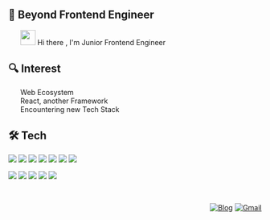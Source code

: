 <h2>🚀 Beyond Frontend Engineer</h2>
<ul>
<img src="https://user-images.githubusercontent.com/55469709/138402178-963c2166-30a1-4660-abb1-f236fedd00ae.gif"  width="30" height="30"/> Hi there 
, I'm Junior Frontend Engineer
</ul>
<h2>🔍 Interest</h3>
<ul>
<div>Web Ecosystem</div>  
<div>React, another Framework</div>
<div>Encountering new Tech Stack </div>  
</ul>
<h2>🛠 Tech</h2>
<p align="left">
<img src="https://img.shields.io/badge/JavaScript-F7DF1E?style=flat-square&logo=Javascript&logoColor=black"/></a>
<img src="https://img.shields.io/badge/TypeScript-3178C6?style=flat-square&logo=Typescript&logoColor=white"/></a>
<img src="https://img.shields.io/badge/React-61DAFB?style=flat-square&logo=React&logoColor=white"/></a>
<img src="https://img.shields.io/badge/Next.js-000000?style=flat-square&logo=Next.js&logoColor=white"/></a>
<img src="https://img.shields.io/badge/SCSS-CC6699?style=flat-square&logo=SASS&logoColor=white"/></a>
<img src="https://img.shields.io/badge/Styled-components-DB7093?style=flat-square&logo=Styled-components&logoColor=white"/></a>
<img src="https://img.shields.io/badge/Storybook-FF4785?style=flat-square&logo=Storybook&logoColor=white"/></a>
</p>
<p align="left">
<img src="https://img.shields.io/badge/MySQL-4479A1?style=flat-square&logo=MySQL&logoColor=white"/></a>
<img src="https://img.shields.io/badge/Amazon-AWS-232F3E?style=flat-square&logo=Amazon-Aws&logoColor=white"/></a>
<img src="https://img.shields.io/badge/Python-3776AB?style=flat-square&logo=Python&logoColor=white"/></a>
<img src="https://img.shields.io/badge/Java-007396?style=flat-square&logo=Java&logoColor=white"/></a>
<img src="https://img.shields.io/badge/C-00599C?style=flat-square&logo=C&logoColor=white"/></a>
</p>
<br/>
<p align="right">
 <a href="https://kyoung-jnn.com/" target="_blank"><img alt="Blog" src="https://img.shields.io/badge/Blog-FF5722?style=flat-square&logo=blogger&logoColor=white" ></a>
<a href="https://mail.google.com/mail/?view=cm&amp;fs=1&amp;to=rudwls468@gmail.com" target="_blank">
<img alt="Gmail" src="https://img.shields.io/badge/Gmail-D14836?style=flat-square&logo=gmail&logoColor=white" />
</a>
 </p>

